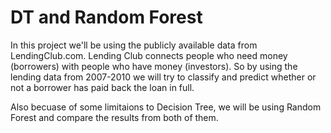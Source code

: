 # DT and Random Forest
In this project we'll be using the publicly available data from LendingClub.com. Lending Club connects people who need money (borrowers) with people who have money (investors). 
So by using the lending data from 2007-2010 we will try to classify and predict whether or not a borrower has paid back the loan in full.

Also becuase of some limitaions to Decision Tree, we will be using Random Forest and compare
the results from both of them.
